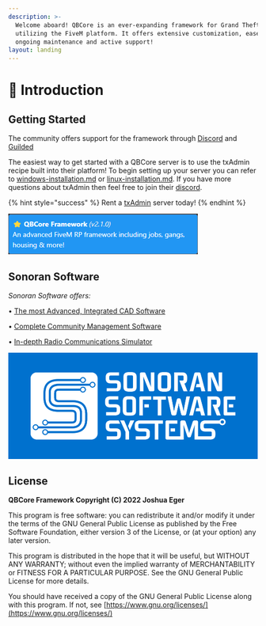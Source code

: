 ```yaml
---
description: >-
  Welcome aboard! QBCore is an ever-expanding framework for Grand Theft Auto V
  utilizing the FiveM platform. It offers extensive customization, ease of use,
  ongoing maintenance and active support!
layout: landing
---
```


# 👋 Introduction

## Getting Started

The community offers support for the framework through [Discord](https://discord.gg/qbcore) and [Guilded](https://guilded.gg/qbcore)

The easiest way to get started with a QBCore server is to use the txAdmin recipe built into their platform! To begin setting up your server you can refer to [windows-installation.md](guides/windows-installation.md "mention") or [linux-installation.md](guides/linux-installation.md "mention"). If you have more questions about txAdmin then feel free to join their [discord](https://discord.gg/r7d894sTHA).

{% hint style="success" %}
Rent a [txAdmin](https://zap-hosting.com/qbcore6) server today!
{% endhint %}

![](<.gitbook/assets/image (4) (1).png>)

## Sonoran Software

_Sonoran Software offers:_

• [The most Advanced, Integrated CAD Software](https://sonorancad.com/kakarot)

• [Complete Community Management Software](https://sonorancms.com/kakarot)

• [In-depth Radio Communications Simulator](https://sonoranradio.com/kakarot)

![](.gitbook/assets/sonoranbanner.png)

## License

**QBCore Framework Copyright (C) 2022 Joshua Eger**

This program is free software: you can redistribute it and/or modify it under the terms of the GNU General Public License as published by the Free Software Foundation, either version 3 of the License, or (at your option) any later version.

This program is distributed in the hope that it will be useful, but WITHOUT ANY WARRANTY; without even the implied warranty of MERCHANTABILITY or FITNESS FOR A PARTICULAR PURPOSE. See the GNU General Public License for more details.

You should have received a copy of the GNU General Public License along with this program. If not, see [https://www.gnu.org/licenses/](https://www.gnu.org/licenses/)
